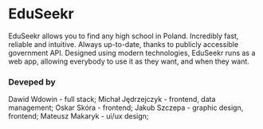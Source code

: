 # EduSeekr

EduSeekr allows you to find any high school in Poland. Incredibly fast, reliable and intuitive. Always up-to-date, thanks to publicly accessible government API.
Designed using modern technologies, EduSeekr runs as a web app, allowing everybody to use it as they want, and when they want.


### Deveped by
Dawid Wdowin -  full stack;
Michał Jędrzejczyk - frontend, data management;
Oskar Skóra - frontend;
Jakub Szczepa - graphic design, frontend;
Mateusz Makaryk - ui/ux design;